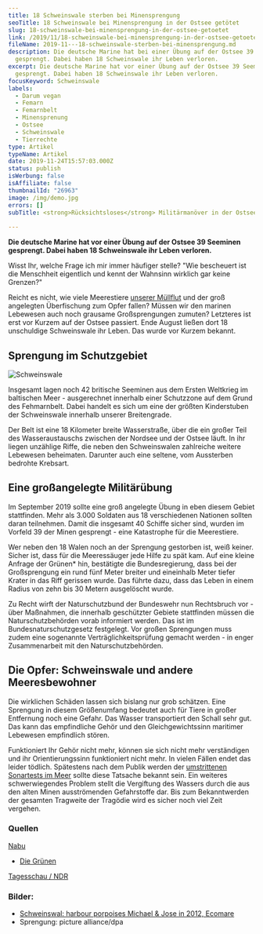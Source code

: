 ```yaml
---
title: 18 Schweinswale sterben bei Minensprengung
seoTitle: 18 Schweinswale bei Minensprengung in der Ostsee getötet
slug: 18-schweinswale-bei-minensprengung-in-der-ostsee-getoetet
link: /2019/11/18-schweinswale-bei-minensprengung-in-der-ostsee-getoetet/
fileName: 2019-11---18-schweinswale-sterben-bei-minensprengung.md
description: Die deutsche Marine hat bei einer Übung auf der Ostsee 39 Seeminen
  gesprengt. Dabei haben 18 Schweinswale ihr Leben verloren.
excerpt: Die deutsche Marine hat vor einer Übung auf der Ostsee 39 Seeminen
  gesprengt. Dabei haben 18 Schweinswale ihr Leben verloren.
focusKeyword: Schweinswale
labels:
  - Darum vegan
  - Femarn
  - Femarnbelt
  - Minensprenung
  - Ostsee
  - Schweinswale
  - Tierrechte
type: Artikel
typeName: Artikel
date: 2019-11-24T15:57:03.000Z
status: publish
isWerbung: false
isAffiliate: false
thumbnailId: "26963"
image: /img/demo.jpg
errors: []
subTitle: <strong>Rücksichtsloses</strong> Militärmanöver in der Ostsee
  
---
```


**Die deutsche Marine hat vor einer Übung auf der Ostsee 39 Seeminen gesprengt.
Dabei haben 18 Schweinswale ihr Leben verloren.**

Wisst Ihr, welche Frage ich mir immer häufiger stelle? "Wie bescheuert ist die
Menschheit eigentlich und kennt der Wahnsinn wirklich gar keine Grenzen?"

Reicht es nicht, wie viele Meerestiere
[unserer Müllflut](/2018/08/replace-plastic-app-kueste-gegen-plastik/) und der
groß angelegten Überfischung zum Opfer fallen? Müssen wir den marinen Lebewesen
auch noch grausame Großsprengungen zumuten? Letzteres ist erst vor Kurzem auf
der Ostsee passiert. Ende August ließen dort 18 unschuldige Schweinswale ihr
Leben. Das wurde vor Kurzem bekannt.

## Sprengung im Schutzgebiet

![Schweinswale](http://cardamonchai.com/wp-content/uploads/2019/11/schweinswale-ecomare-Sytske-dijksen-400x266.jpg "Schweinswale. Bild: harbour porpoises Michael & Jose in 2012, Ecomare")

Insgesamt lagen noch 42 britische Seeminen aus dem Ersten Weltkrieg im
baltischen Meer - ausgerechnet innerhalb einer Schutzzone auf dem Grund des
Fehmarnbelt. Dabei handelt es sich um eine der größten Kinderstuben der
Schweinswale innerhalb unserer Breitengrade.

Der Belt ist eine 18 Kilometer breite Wasserstraße, über die ein großer Teil des
Wasseraustauschs zwischen der Nordsee und der Ostsee läuft. In ihr liegen
unzählige Riffe, die neben den Schweinswalen zahlreiche weitere Lebewesen
beheimaten. Darunter auch eine seltene, vom Aussterben bedrohte Krebsart.

## Eine großangelegte Militärübung

Im September 2019 sollte eine groß angelegte Übung in eben diesem Gebiet
stattfinden. Mehr als 3.000 Soldaten aus 18 verschiedenen Nationen sollten daran
teilnehmen. Damit die insgesamt 40 Schiffe sicher sind, wurden im Vorfeld 39 der
Minen gesprengt - eine Katastrophe für die Meerestiere.

Wer neben den 18 Walen noch an der Sprengung gestorben ist, weiß keiner. Sicher
ist, dass für die Meeressäuger jede Hilfe zu spät kam. Auf eine kleine Anfrage
der Grünen\* hin, bestätigte die Bundesregierung, dass bei der Großsprengung ein
rund fünf Meter breiter und eineinhalb Meter tiefer Krater in das Riff gerissen
wurde. Das führte dazu, dass das Leben in einem Radius von zehn bis 30 Metern
ausgelöscht wurde.

Zu Recht wirft der Naturschutzbund der Bundeswehr nun Rechtsbruch vor - über
Maßnahmen, die innerhalb geschützter Gebiete stattfinden müssen die
Naturschutzbehörden vorab informiert werden. Das ist im Bundesnaturschutzgesetz
festgelegt. Vor großen Sprengungen muss zudem eine sogenannte
Verträglichkeitsprüfung gemacht werden - in enger Zusammenarbeit mit den
Naturschutzbehörden.

## Die Opfer: Schweinswale und andere Meeresbewohner

Die wirklichen Schäden lassen sich bislang nur grob schätzen. Eine Sprengung in
diesem Größenumfang bedeutet auch für Tiere in großer Entfernung noch eine
Gefahr. Das Wasser transportiert den Schall sehr gut. Das kann das empfindliche
Gehör und den Gleichgewichtssinn maritimer Lebewesen empfindlich stören.

Funktioniert Ihr Gehör nicht mehr, können sie sich nicht mehr verständigen und
ihr Orientierungssinn funktioniert nicht mehr. In vielen Fällen endet das leider
tödlich. Spätestens nach dem Publik werden der
[umstrittenen Sonartests im Meer](/2015/09/sonartests-eingestellt-ndrc-erfolg/)
sollte diese Tatsache bekannt sein. Ein weiteres schwerwiegendes Problem stellt
die Vergiftung des Wassers durch die aus den alten Minen ausströmenden
Gefahrstoffe dar. Bis zum Bekanntwerden der gesamten Tragweite der Tragödie wird
es sicher noch viel Zeit vergehen.

### Quellen

[Nabu](https://schleswig-holstein.nabu.de/tiere-und-pflanzen/saeugetiere/meeressaeugetiere/03366.html)

- [Die Grünen](https://www.steffi-lemke.de/uploads/2019/11/KlAnfrage-BMVg-Drs.-19_13878.pdf)

[Tagesschau / NDR](https://www.tagesschau.de/investigativ/ndr/marine-minensprengung-101.html)

### Bilder:

- [Schweinswal: harbour porpoises Michael &amp; Jose in 2012, Ecomare](https://www.ecomare.nl/)
- Sprengung: picture alliance/dpa

  